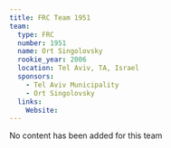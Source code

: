 ```yaml
---
title: FRC Team 1951
team:
  type: FRC
  number: 1951
  name: Ort Singolovsky
  rookie_year: 2006
  location: Tel Aviv, TA, Israel
  sponsors:
    - Tel Aviv Municipality
    - Ort Singolovsky
  links:
    Website: 
---
```

No content has been added for this team
